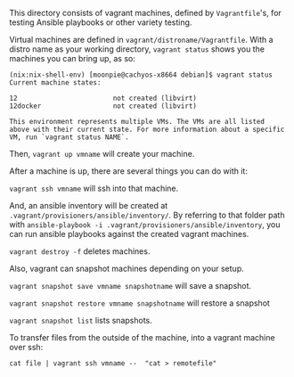 This directory consists of vagrant machines, defined by `Vagrantfile`'s, for testing Ansible playbooks or other variety testing.

Virtual machines are defined in `vagrant/distroname/Vagrantfile`. With a distro name as your working directory, `vagrant status` shows you the machines you can bring up, as so:

```
(nix:nix-shell-env) [moonpie@cachyos-x8664 debian]$ vagrant status
Current machine states:

12                        not created (libvirt)
12docker                  not created (libvirt)

This environment represents multiple VMs. The VMs are all listed
above with their current state. For more information about a specific
VM, run `vagrant status NAME`.
```

Then, `vagrant up vmname` will create your machine. 

After a machine is up, there are several things you can do with it: 

`vagrant ssh vmname` will ssh into that machine.

And, an ansible inventory will be created at `.vagrant/provisioners/ansible/inventory/`. By referring to that folder path with `ansible-playbook -i .vagrant/provisioners/ansible/inventory`, you can run ansible playbooks against the created vagrant machines. 

`vagrant destroy -f` deletes machines.

Also, vagrant can snapshot machines depending on your setup.


`vagrant snapshot save vmname snapshotname` will save a snapshot. 

`vagrant snapshot restore vmname snapshotname` will restore a snapshot

`vagrant snapshot list` lists snapshots. 


To transfer files from the outside of the machine, into a vagrant machine over ssh:


`cat file | vagrant ssh vmname --  "cat > remotefile"`


